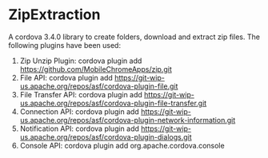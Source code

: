 ZipExtraction
=============

A cordova 3.4.0 library to create folders, download and extract zip files. 
The following plugins have been used:
1. Zip Unzip Plugin: cordova plugin add https://github.com/MobileChromeApps/zip.git
2. File API: cordova plugin add https://git-wip-us.apache.org/repos/asf/cordova-plugin-file.git
3. File Transfer API: cordova plugin add https://git-wip-us.apache.org/repos/asf/cordova-plugin-file-transfer.git
4. Connection API: cordova plugin add https://git-wip-us.apache.org/repos/asf/cordova-plugin-network-information.git
5. Notification API: cordova plugin add https://git-wip-us.apache.org/repos/asf/cordova-plugin-dialogs.git
6. Console API: cordova plugin add org.apache.cordova.console